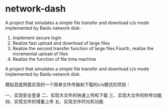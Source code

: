 # network-dash
A project that simulates a simple file transfer and download c/s mode implemented by Baidu network disk:

1. Implement secure login
2. Realize fast upload and download of large files
3. Realize the second transfer function of large files
Fourth, realize the incremental upload of files
5. Realize the function of file time machine

A project that simulates a simple file transfer and download c/s mode implemented by Baidu network disk.

模拟百度网盘实现的一个简单文件传输和下载的c/s模式的项目：

一、实现安全登录
二、实现大文件的快速上传和下载
三、实现大文件的秒传功能
四、实现文件的增量上传
五、实现文件时光机功能
